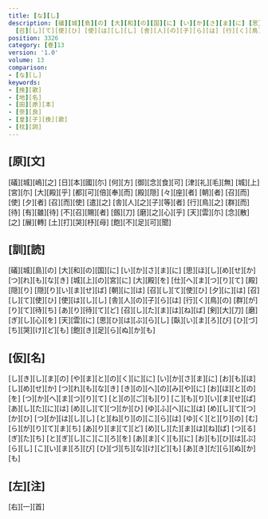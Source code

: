 ```yaml
---
title: [な][し]
description: [礒][城][島][の] [大][和][の][国][に] [い][か][さ][ま][に] [思][ほ][し][め][せ][か] [つ][れ][も][な][き] [城][上][の][宮][に] [大][殿][を] [仕][へ][ま][つ][り][て] [殿][隠][り] [隠][り][い][ま][せ][ば] [朝][に][は] [召][し][て][使][ひ] [夕][に][は]
  [召][し][て][使][ひ] [使][は][し][し] [舎][人][の][子][ら][は] [行][く][鳥][の] [群][が][り][て][待][ち] [あ][り][待][て][ど] [召][し][た][ま][は][ね][ば] [剣][大][刀] [磨][ぎ][し][心][を] [天][雲][に] [思][ひ][は][ぶ][ら][し] [臥][い][ま][ろ][び] [ひ][づ][ち][哭][け][ど][も] [飽][き][足][ら][ぬ][か][も]
position: 3326
category: [巻]13
version: '1.0'
volume: 13
comparison:
- [な][し]
keywords:
- [挽][歌]
- [地][名]
- [田][原][本]
- [奈][良]
- [皇][子][挽][歌]
- [枕][詞]
---
```


## [原][文]

[礒][城][嶋][之] [日][本][國][尓] [何][方] [御][念][食][可] [津][礼][毛][無] [城][上][宮][尓] [大][殿][乎] [都][可][倍][奉][而] [殿][隠] [々][座][者] [朝][者] [召][而][使] [夕][者] [召][而][使] [遣][之] [舎][人][之][子][等][者] [行][鳥][之] [群][而][待] [有][雖][待] [不][召][賜][者] [劔][刀] [磨][之][心][乎] [天][雲][尓] [念][散][之] [展][轉] [土][打][哭][杼][母] [飽][不][足][可][聞]

## [訓][読]

[礒][城][島][の] [大][和][の][国][に] [い][か][さ][ま][に] [思][ほ][し][め][せ][か] [つ][れ][も][な][き] [城][上][の][宮][に] [大][殿][を] [仕][へ][ま][つ][り][て] [殿][隠][り] [隠][り][い][ま][せ][ば] [朝][に][は] [召][し][て][使][ひ] [夕][に][は] [召][し][て][使][ひ] [使][は][し][し] [舎][人][の][子][ら][は] [行][く][鳥][の] [群][が][り][て][待][ち] [あ][り][待][て][ど] [召][し][た][ま][は][ね][ば] [剣][大][刀] [磨][ぎ][し][心][を] [天][雲][に] [思][ひ][は][ぶ][ら][し] [臥][い][ま][ろ][び] [ひ][づ][ち][哭][け][ど][も] [飽][き][足][ら][ぬ][か][も]

## [仮][名]

[し][き][し][ま][の] [や][ま][と][の][く][に][に] [い][か][さ][ま][に] [お][も][ほ][し][め][せ][か] [つ][れ][も][な][き] [き][の][へ][の][み][や][に] [お][ほ][と][の][を] [つ][か][へ][ま][つ][り][て] [と][の][ご][も][り] [こ][も][り][い][ま][せ][ば] [あ][し][た][に][は] [め][し][て][つ][か][ひ] [ゆ][ふ][へ][に][は] [め][し][て][つ][か][ひ] [つ][か][は][し][し] [と][ね][り][の][こ][ら][は] [ゆ][く][と][り][の] [む][ら][が][り][て][ま][ち] [あ][り][ま][て][ど] [め][し][た][ま][は][ね][ば] [つ][る][ぎ][た][ち] [と][ぎ][し][こ][こ][ろ][を] [あ][ま][く][も][に] [お][も][ひ][は][ぶ][ら][し] [こ][い][ま][ろ][び] [ひ][づ][ち][な][け][ど][も] [あ][き][だ][ら][ぬ][か][も]

## [左][注]

[右][一][首]
